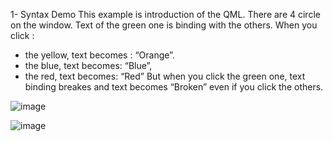 1- Syntax Demo
This example is introduction of the QML. 
There are 4 circle on the window. Text of the green one is binding with the others. 
When you click :
- the yellow, text becomes  : “Orange”. 
- the blue, text becomes: “Blue”,
- the red, text becomes: “Red”
But when you click the green one, text binding breakes and text becomes “Broken” even if you click the others.

![image](https://github.com/user-attachments/assets/89eb2c98-a1af-4b3c-b939-48ae6814375e)

![image](https://github.com/user-attachments/assets/ddc87d1a-3275-4bd6-bbf8-4e8a5e322341)
